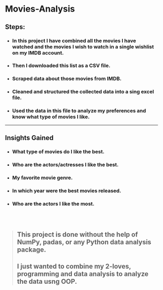 # Movies-Analysis
## Steps:
- ###  In this project I have combined all the movies I have watched and the movies I wish to watch in a single wishlist on my IMDB account.
- ### Then I downloaded this list as a CSV file.
- ### Scraped data about those movies from IMDB.
- ### Cleaned and structured the collected data into a sing excel file.
- ### Used the data in this file to analyze my preferences and know what type of movies I like.

---

## Insights Gained
- ### What type of movies do I like the best.
- ### Who are the actors/actresses I like the best.
- ### My favorite movie genre.
- ### In which year were the best movies released.
- ### Who are the actors I like the most.

<br><br>

> ## This project is done without the help of NumPy, padas, or any Python data analysis package.<br>
> ## I just wanted to combine my 2-loves, programming and data analysis to analyze the data usng OOP.

